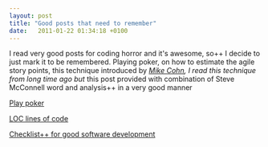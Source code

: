 ```yaml
---
layout: post
title: "Good posts that need to remember"
date:   2011-01-22 01:34:18 +0100
---
```


I read very good posts for coding horror and it\'s awesome, so++ I decide to just mark it to be remembered. Playing poker, on how to estimate the
agile story points, this technique introduced by *[Mike Cohn](http://www.mountaingoatsoftware.com/ "Mike"), I read this technique from long time ago but* this post provided with combination of Steve McConnell word and analysis++ in a very good manner

[Play poker](http://www.codinghorror.com/blog/2007/10/lets-play-planning-poker.html "Play poker")


[LOC lines of code](http://www.codinghorror.com/blog/2006/07/diseconomies-of-scale-and-lines-of-code.html "LOC")


[Checklist++ for good software development](http://www.codinghorror.com/blog/2006/07/what-is-modern-software-development.html "Checklist")

